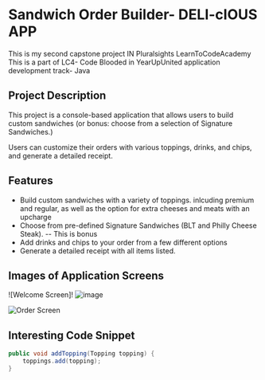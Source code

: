 # Sandwich Order Builder- DELI-cIOUS APP

This is my second capstone project IN Pluralsights LearnToCodeAcademy 
This is a part of LC4- Code Blooded in YearUpUnited application development track- Java

## Project Description
This project is a console-based application that allows users to build custom sandwiches (or bonus: choose from a selection of Signature Sandwiches.)

Users can customize their orders with various toppings, drinks, and chips, and generate a detailed receipt.

## Features
- Build custom sandwiches with a variety of toppings. inlcuding premium and regular, as well as the option for extra cheeses and meats with an upcharge 
- Choose from pre-defined Signature Sandwiches (BLT and Philly Cheese Steak). -- This is bonus
- Add drinks and chips to your order from a few different options
- Generate a detailed receipt with all items listed.

## Images of Application Screens
![Welcome Screen]! ![image](https://github.com/user-attachments/assets/c56f05f9-5b08-41c2-bff6-af59e84b532d)



![Order Screen](path/to/order_screen_image.png)

## Interesting Code Snippet
```java
public void addTopping(Topping topping) {
    toppings.add(topping);
}
